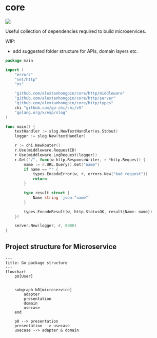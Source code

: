 #  core


[![](https://godoc.org/github.com/alextanhongpin/core?status.svg)](http://godoc.org/github.com/alextanhongpin/core)

Useful collection of dependencies required to build microservices.


WIP:
- add suggested folder structure for APIs, domain layers etc.


```go
package main

import (
	"errors"
	"net/http"
	"os"

	"github.com/alextanhongpin/core/http/middleware"
	"github.com/alextanhongpin/core/http/server"
	"github.com/alextanhongpin/core/http/types"
	chi "github.com/go-chi/chi/v5"
	"golang.org/x/exp/slog"
)

func main() {
	textHandler := slog.NewTextHandler(os.Stdout)
	logger := slog.New(textHandler)

	r := chi.NewRouter()
	r.Use(middleware.RequestID)
	r.Use(middleware.LogRequest(logger))
	r.Get("/", func(w http.ResponseWriter, r *http.Request) {
		name := r.URL.Query().Get("name")
		if name == "" {
			types.EncodeError(w, r, errors.New("bad request"))
			return
		}

		type result struct {
			Name string `json:"name"`
		}

		types.EncodeResult(w, http.StatusOK, result{Name: name})
	})

	server.New(logger, r, 8080)
}
```


## Project structure for Microservice

```mermaid
---
title: Go package structure
---
flowchart
    p0[User]


    subgraph b0[microservice]
        adapter
        presentation
        domain
        usecase
    end

    p0 --> presentation
    presentation --> usecase
    usecase --> adapter & domain
```
